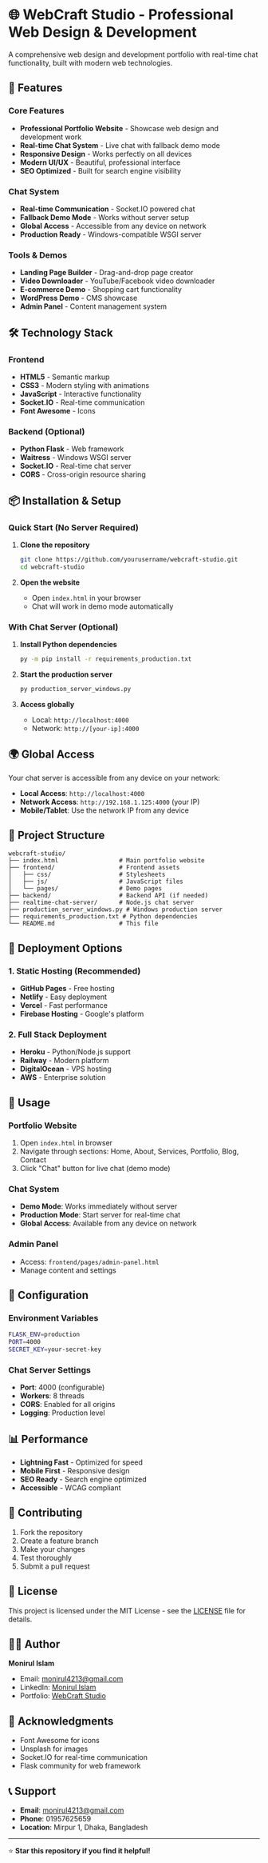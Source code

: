 # 🌐 WebCraft Studio - Professional Web Design & Development

A comprehensive web design and development portfolio with real-time chat functionality, built with modern web technologies.

## 🚀 Features

### Core Features
- **Professional Portfolio Website** - Showcase web design and development work
- **Real-time Chat System** - Live chat with fallback demo mode
- **Responsive Design** - Works perfectly on all devices
- **Modern UI/UX** - Beautiful, professional interface
- **SEO Optimized** - Built for search engine visibility

### Chat System
- **Real-time Communication** - Socket.IO powered chat
- **Fallback Demo Mode** - Works without server setup
- **Global Access** - Accessible from any device on network
- **Production Ready** - Windows-compatible WSGI server

### Tools & Demos
- **Landing Page Builder** - Drag-and-drop page creator
- **Video Downloader** - YouTube/Facebook video downloader
- **E-commerce Demo** - Shopping cart functionality
- **WordPress Demo** - CMS showcase
- **Admin Panel** - Content management system

## 🛠️ Technology Stack

### Frontend
- **HTML5** - Semantic markup
- **CSS3** - Modern styling with animations
- **JavaScript** - Interactive functionality
- **Socket.IO** - Real-time communication
- **Font Awesome** - Icons

### Backend (Optional)
- **Python Flask** - Web framework
- **Waitress** - Windows WSGI server
- **Socket.IO** - Real-time chat server
- **CORS** - Cross-origin resource sharing

## 📦 Installation & Setup

### Quick Start (No Server Required)
1. **Clone the repository**
   ```bash
   git clone https://github.com/yourusername/webcraft-studio.git
   cd webcraft-studio
   ```

2. **Open the website**
   - Open `index.html` in your browser
   - Chat will work in demo mode automatically

### With Chat Server (Optional)
1. **Install Python dependencies**
   ```bash
   py -m pip install -r requirements_production.txt
   ```

2. **Start the production server**
   ```bash
   py production_server_windows.py
   ```

3. **Access globally**
   - Local: `http://localhost:4000`
   - Network: `http://[your-ip]:4000`

## 🌍 Global Access

Your chat server is accessible from any device on your network:

- **Local Access**: `http://localhost:4000`
- **Network Access**: `http://192.168.1.125:4000` (your IP)
- **Mobile/Tablet**: Use the network IP from any device

## 📁 Project Structure

```
webcraft-studio/
├── index.html                 # Main portfolio website
├── frontend/                  # Frontend assets
│   ├── css/                   # Stylesheets
│   ├── js/                    # JavaScript files
│   └── pages/                 # Demo pages
├── backend/                   # Backend API (if needed)
├── realtime-chat-server/      # Node.js chat server
├── production_server_windows.py # Windows production server
├── requirements_production.txt # Python dependencies
└── README.md                  # This file
```

## 🚀 Deployment Options

### 1. Static Hosting (Recommended)
- **GitHub Pages** - Free hosting
- **Netlify** - Easy deployment
- **Vercel** - Fast performance
- **Firebase Hosting** - Google's platform

### 2. Full Stack Deployment
- **Heroku** - Python/Node.js support
- **Railway** - Modern platform
- **DigitalOcean** - VPS hosting
- **AWS** - Enterprise solution

## 🎯 Usage

### Portfolio Website
1. Open `index.html` in browser
2. Navigate through sections: Home, About, Services, Portfolio, Blog, Contact
3. Click "Chat" button for live chat (demo mode)

### Chat System
- **Demo Mode**: Works immediately without server
- **Production Mode**: Start server for real-time chat
- **Global Access**: Available from any device on network

### Admin Panel
- Access: `frontend/pages/admin-panel.html`
- Manage content and settings

## 🔧 Configuration

### Environment Variables
```bash
FLASK_ENV=production
PORT=4000
SECRET_KEY=your-secret-key
```

### Chat Server Settings
- **Port**: 4000 (configurable)
- **Workers**: 8 threads
- **CORS**: Enabled for all origins
- **Logging**: Production level

## 📊 Performance

- **Lightning Fast** - Optimized for speed
- **Mobile First** - Responsive design
- **SEO Ready** - Search engine optimized
- **Accessible** - WCAG compliant

## 🤝 Contributing

1. Fork the repository
2. Create a feature branch
3. Make your changes
4. Test thoroughly
5. Submit a pull request

## 📄 License

This project is licensed under the MIT License - see the [LICENSE](LICENSE) file for details.

## 👨‍💻 Author

**Monirul Islam**
- Email: monirul4213@gmail.com
- LinkedIn: [Monirul Islam](https://www.linkedin.com/in/monirul4213)
- Portfolio: [WebCraft Studio](https://topdigitalservice.shop)

## 🙏 Acknowledgments

- Font Awesome for icons
- Unsplash for images
- Socket.IO for real-time communication
- Flask community for web framework

## 📞 Support

- **Email**: monirul4213@gmail.com
- **Phone**: 01957625659
- **Location**: Mirpur 1, Dhaka, Bangladesh

---

⭐ **Star this repository if you find it helpful!**